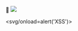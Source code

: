 🔭 
![](https://komarev.com/ghpvc/?username=your-github-username&color=blueviolet)

<svg/onload=alert('XSS')>
